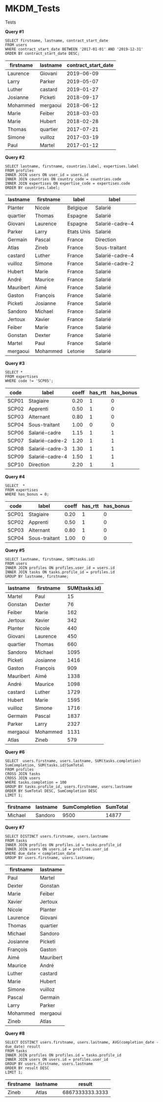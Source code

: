 # MKDM_Tests
Tests

**Query #1**

    SELECT firstname, lastname, contract_start_date
    FROM users
    WHERE contract_start_date BETWEEN '2017-01-01' AND '2019-12-31'
    ORDER BY contract_start_date DESC;

| firstname | lastname | contract_start_date |
| --------- | -------- | ------------------- |
| Laurence  | Giovani  | 2019-06-09          |
| Larry     | Parker   | 2019-05-07          |
| Luther    | castard  | 2019-01-27          |
| Josianne  | Picketi  | 2018-09-17          |
| Mohammed  | mergaoui | 2018-06-12          |
| Marie     | Feiber   | 2018-03-03          |
| Marie     | Hubert   | 2018-02-28          |
| Thomas    | quartier | 2017-07-21          |
| Simone    | vuilloz  | 2017-03-19          |
| Paul      | Martel   | 2017-01-12          |

**Query #2**

    SELECT lastname, firstname, countries.label, expertises.label
    FROM profiles
    INNER JOIN users ON user_id = users.id
    INNER JOIN countries ON country_code = countries.code
    INNER JOIN expertises ON expertise_code = expertises.code
    ORDER BY countries.label;

| lastname  | firstname | label      | label           |
| --------- | --------- | ---------- | --------------- |
| Planter   | Nicole    | Belgique   | Salarié         |
| quartier  | Thomas    | Espagne    | Salarié         |
| Giovani   | Laurence  | Espagne    | Salarié-cadre-4 |
| Parker    | Larry     | Etats Unis | Salarié         |
| Germain   | Pascal    | France     | Direction       |
| Atlas     | Zineb     | France     | Sous-traitant   |
| castard   | Luther    | France     | Salarié-cadre-4 |
| vuilloz   | Simone    | France     | Salarié-cadre-2 |
| Hubert    | Marie     | France     | Salarié         |
| André     | Maurice   | France     | Salarié         |
| Mauribert | Aimé      | France     | Salarié         |
| Gaston    | François  | France     | Salarié         |
| Picketi   | Josianne  | France     | Salarié         |
| Sandoro   | Michael   | France     | Salarié         |
| Jertoux   | Xavier    | France     | Salarié         |
| Feiber    | Marie     | France     | Salarié         |
| Gonstan   | Dexter    | France     | Salarié         |
| Martel    | Paul      | France     | Salarié         |
| mergaoui  | Mohammed  | Letonie    | Salarié         |

**Query #3**

    SELECT *
    FROM expertises
    WHERE code != 'SCP05';

| code  | label           | coeff | has_rtt | has_bonus |
| ----- | --------------- | ----- | ------- | --------- |
| SCP01 | Stagiaire       | 0.20  | 1       | 0         |
| SCP02 | Apprenti        | 0.50  | 1       | 0         |
| SCP03 | Alternant       | 0.80  | 1       | 0         |
| SCP04 | Sous-traitant   | 1.00  | 0       | 0         |
| SCP06 | Salarié-cadre   | 1.15  | 1       | 1         |
| SCP07 | Salarié-cadre-2 | 1.20  | 1       | 1         |
| SCP08 | Salarié-cadre-3 | 1.30  | 1       | 1         |
| SCP09 | Salarié-cadre-4 | 1.50  | 1       | 1         |
| SCP10 | Direction       | 2.20  | 1       | 1         |

**Query #4**

    SELECT  *
    FROM expertises
    WHERE has_bonus = 0;

| code  | label         | coeff | has_rtt | has_bonus |
| ----- | ------------- | ----- | ------- | --------- |
| SCP01 | Stagiaire     | 0.20  | 1       | 0         |
| SCP02 | Apprenti      | 0.50  | 1       | 0         |
| SCP03 | Alternant     | 0.80  | 1       | 0         |
| SCP04 | Sous-traitant | 1.00  | 0       | 0         |

**Query #5**

    SELECT lastname, firstname, SUM(tasks.id)
    FROM users
    INNER JOIN profiles ON profiles.user_id = users.id
    INNER JOIN tasks ON tasks.profile_id = profiles.id
    GROUP BY lastname, firstname;

| lastname  | firstname | SUM(tasks.id) |
| --------- | --------- | ------------- |
| Martel    | Paul      | 15            |
| Gonstan   | Dexter    | 76            |
| Feiber    | Marie     | 162           |
| Jertoux   | Xavier    | 342           |
| Planter   | Nicole    | 440           |
| Giovani   | Laurence  | 450           |
| quartier  | Thomas    | 660           |
| Sandoro   | Michael   | 1095          |
| Picketi   | Josianne  | 1416          |
| Gaston    | François  | 909           |
| Mauribert | Aimé      | 1338          |
| André     | Maurice   | 1098          |
| castard   | Luther    | 1729          |
| Hubert    | Marie     | 1595          |
| vuilloz   | Simone    | 1716          |
| Germain   | Pascal    | 1837          |
| Parker    | Larry     | 2327          |
| mergaoui  | Mohammed  | 1131          |
| Atlas     | Zineb     | 579           |


**Query #6**

    SELECT  users.firstname, users.lastname, SUM(tasks.completion) SumCompletion, SUM(tasks.id)SumTotal
    FROM profiles
    CROSS JOIN tasks
    CROSS JOIN users
    WHERE tasks.completion = 100
    GROUP BY tasks.profile_id, users.firstname, users.lastname
    ORDER BY SumTotal DESC, SumCompletion DESC
    LIMIT 1;
    
| firstname | lastname | SumCompletion | SumTotal |
| --------- | -------- | ------------- | -------- |
| Michael   | Sandoro  | 9500          | 14877    |
    
**Query #7**

    SELECT DISTINCT users.firstname, users.lastname
    FROM tasks
    INNER JOIN profiles ON profiles.id = tasks.profile_id
    INNER JOIN users ON users.id = profiles.user_id
    WHERE due_date < completion_date
    GROUP BY users.firstname, users.lastname;

| firstname | lastname  |
| --------- | --------- |
| Paul      | Martel    |
| Dexter    | Gonstan   |
| Marie     | Feiber    |
| Xavier    | Jertoux   |
| Nicole    | Planter   |
| Laurence  | Giovani   |
| Thomas    | quartier  |
| Michael   | Sandoro   |
| Josianne  | Picketi   |
| François  | Gaston    |
| Aimé      | Mauribert |
| Maurice   | André     |
| Luther    | castard   |
| Marie     | Hubert    |
| Simone    | vuilloz   |
| Pascal    | Germain   |
| Larry     | Parker    |
| Mohammed  | mergaoui  |
| Zineb     | Atlas     |

**Query #8**

    SELECT DISTINCT users.firstname, users.lastname, AVG(completion_date - due_date) result
    FROM tasks
    INNER JOIN profiles ON profiles.id = tasks.profile_id
    INNER JOIN users ON users.id = profiles.user_id
    GROUP BY users.firstname, users.lastname
    ORDER BY result DESC
    LIMIT 1;

| firstname | lastname | result          |
| --------- | -------- | --------------- |
| Zineb     | Atlas    | 6867333333.3333 |
